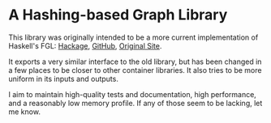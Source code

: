 A Hashing-based Graph Library
=============================

This library was originally intended to be a more current implementation of Haskell's FGL:
[Hackage](https://hackage.haskell.org/package/fgl),
[GitHub](https://github.com/haskell/fgl),
[Original Site](http://web.engr.oregonstate.edu/~erwig/fgl/haskell/).

It exports a very similar interface to the old library, but has been changed in
a few places to be closer to other container libraries. It also tries to be
more uniform in its inputs and outputs.

I aim to maintain high-quality tests and documentation, high performance,
and a reasonably low memory profile. If any of those seem to be lacking, let me
know.
